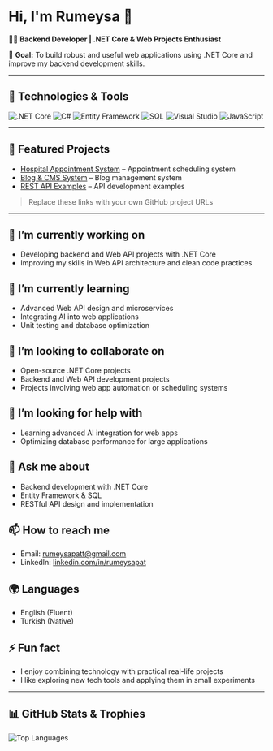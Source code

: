 # Hi, I'm Rumeysa 👋

👩‍💻 **Backend Developer | .NET Core & Web Projects Enthusiast**

🎯 **Goal:** To build robust and useful web applications using .NET Core and improve my backend development skills.

---

## 🔧 Technologies & Tools
![.NET Core](https://img.shields.io/badge/.NET%20Core-512BD4?logo=dotnet&logoColor=white) 
![C#](https://img.shields.io/badge/C%23-239120?logo=csharp&logoColor=white) 
![Entity Framework](https://img.shields.io/badge/EF_Core-512BD4?logo=entityframework&logoColor=white) 
![SQL](https://img.shields.io/badge/SQL-336791?logo=postgresql&logoColor=white) 
![Visual Studio](https://img.shields.io/badge/VS-5C2D91?logo=visual-studio&logoColor=white)
![JavaScript](https://img.shields.io/badge/JavaScript-F7DF1E?logo=javascript&logoColor=black)

---

## 📌 Featured Projects
- [Hospital Appointment System](https://github.com/rumeysapat/hospital-system) – Appointment scheduling system  
- [Blog & CMS System](https://github.com/rumeysapat/blog-cms) – Blog management system  
- [REST API Examples](https://github.com/rumeysapat/rest-api-examples) – API development examples  

> Replace these links with your own GitHub project URLs

---

## 🔭 I’m currently working on
- Developing backend and Web API projects with .NET Core  
- Improving my skills in Web API architecture and clean code practices

## 🌱 I’m currently learning
- Advanced Web API design and microservices  
- Integrating AI into web applications  
- Unit testing and database optimization

## 👯 I’m looking to collaborate on
- Open-source .NET Core projects  
- Backend and Web API development projects  
- Projects involving web app automation or scheduling systems  

## 🤔 I’m looking for help with
- Learning advanced AI integration for web apps  
- Optimizing database performance for large applications  

## 💬 Ask me about
- Backend development with .NET Core  
- Entity Framework & SQL  
- RESTful API design and implementation  

## 📫 How to reach me
- Email: rumeysapatt@gmail.com 
- LinkedIn: [linkedin.com/in/rumeysapat](https://www.linkedin.com/in/rumeysapat)  

## 🌍 Languages
- English (Fluent)  
- Turkish (Native)

## ⚡ Fun fact
- I enjoy combining technology with practical real-life projects  
- I like exploring new tech tools and applying them in small experiments

---
## 📊 GitHub Stats & Trophies

<!-- GitHub top languages -->
![Top Languages](https://github-readme-stats.vercel.app/api/top-langs/?username=rumeysapat&layout=compact&theme=radical)


